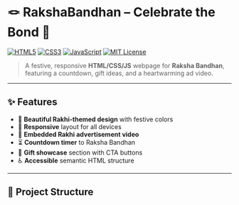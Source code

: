 # 🪢 RakshaBandhan – Celebrate the Bond 💖

[![HTML5](https://img.shields.io/badge/HTML5-E34F26?logo=html5&logoColor=white)]()
[![CSS3](https://img.shields.io/badge/CSS3-1572B6?logo=css3&logoColor=white)]()
[![JavaScript](https://img.shields.io/badge/JavaScript-F7DF1E?logo=javascript&logoColor=black)]()
[![MIT License](https://img.shields.io/badge/License-MIT-green.svg)]()

> A festive, responsive **HTML/CSS/JS** webpage for **Raksha Bandhan**, featuring a countdown, gift ideas, and a heartwarming ad video.

---

## ✨ Features
- 🎨 **Beautiful Rakhi-themed design** with festive colors
- 📱 **Responsive** layout for all devices
- 🎥 **Embedded Rakhi advertisement video**
- ⏳ **Countdown timer** to Raksha Bandhan
- 🎁 **Gift showcase** section with CTA buttons
- ♿ **Accessible** semantic HTML structure

---

## 📂 Project Structure

